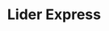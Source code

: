 ---
title: "Lider Express"
url: /providencia/lider-express-avenida-providencia/
shop: supermercado
---